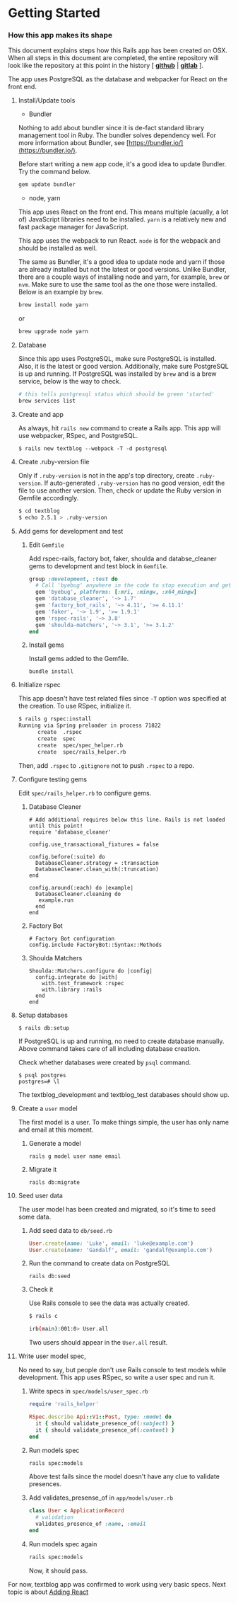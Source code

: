 # Getting Started

### How this app makes its shape

This document explains steps how this Rails app has been created on OSX.
When all steps in this document are completed, the entire repository will look like
the repository at this point in the history [
[__github__](https://github.com/yokolet/textblog/tree/a61f504ae7416bbeb2a665b2c0ace9a33d52d5d0)
|
[__gitlab__](https://gitlab.com/yokolet/textblog/tree/a61f504ae7416bbeb2a665b2c0ace9a33d52d5d0)
].

The app uses PostgreSQL as the database and webpacker for React 
on the front end.


1. Install/Update tools

    - Bundler
    
    Nothing to add about bundler since it is de-fact standard library
    management tool in Ruby. The bundler solves dependency well.
    For more information about Bundler, see [https://bundler.io/](https://bundler.io/).
    
    Before start writing a new app code, it's a good idea to update Bundler.
    Try the command below.

    ```bash
    gem update bundler
    ```
    
    - node, yarn
    
    This app uses React on the front end. This means multiple (acually, a lot of)
    JavaScript libraries need to be installed. `yarn` is a relatively new and fast
    package manager for JavaScript.
    
    This app uses the webpack to run React. `node` is for the webpack and
    should be installed as well.
    
    The same as Bundler, it's a good idea to update node and yarn
    if those are already installed but not the latest or good versions.
    Unlike Bundler, there are a couple ways of installing node and yarn,
    for example, `brew` or `nvm`. Make sure to use the same tool as the one those
    were installed. Below is an example by `brew`.

    ```bash
    brew install node yarn
    ```
    
    or
    
    ```bash
    brew upgrade node yarn
    ```

2. Database

    Since this app uses PostgreSQL, make sure PostgreSQL is installed.
    Also, it is the latest or good version. Additionally, make sure PostgreSQL is
    up and running. If PostgreSQL was installed by `brew` and is a brew service,
    below is the way to check.

    ```bash
    # this tells postgresql status which should be green 'started'
    brew services list
    ```

3. Create and app

    As always, hit `rails new` command to create a Rails app.
    This app will use webpacker, RSpec, and PostgreSQL.

    `$ rails new textblog --webpack -T -d postgresql`

4. Create .ruby-version file

    Only if `.ruby-version` is not in the app's top directory,
    create `.ruby-version`. If auto-generated `.ruby-version` has
    no good version, edit the file to use another version.
    Then, check or update the Ruby version in Gemfile accordingly.

    ```bash
    $ cd textblog
    $ echo 2.5.1 > .ruby-version
    ```

5. Add gems for development and test

    1. Edit `Gemfile`

        Add rspec-rails, factory bot, faker, shoulda and databse_cleaner
        gems to development and test block in `Gemfile`.

        ```ruby
        group :development, :test do
          # Call 'byebug' anywhere in the code to stop execution and get a debugger console
          gem 'byebug', platforms: [:mri, :mingw, :x64_mingw]
          gem 'database_cleaner', '~> 1.7'
          gem 'factory_bot_rails', '~> 4.11', '>= 4.11.1'
          gem 'faker', '~> 1.9', '>= 1.9.1'
          gem 'rspec-rails', '~> 3.8'
          gem 'shoulda-matchers', '~> 3.1', '>= 3.1.2'
        end
        ```

    2. Install gems
    
        Install gems added to the Gemfile.

        ```
        bundle install
        ```

6. Initialize rspec

    This app doesn't have test related files since `-T` option was
    specified at the creation. To use RSpec, initialize it.

    ```bash
    $ rails g rspec:install
    Running via Spring preloader in process 71822
          create  .rspec
          create  spec
          create  spec/spec_helper.rb
          create  spec/rails_helper.rb
    ```

    Then, add `.rspec` to `.gitignore` not to push `.rspec` to a repo.

7. Configure testing gems

    Edit `spec/rails_helper.rb` to configure gems.

    1. Database Cleaner
    
        ```
        # Add additional requires below this line. Rails is not loaded until this point!
        require 'database_cleaner'
        
        config.use_transactional_fixtures = false
        
        config.before(:suite) do
          DatabaseCleaner.strategy = :transaction
          DatabaseCleaner.clean_with(:truncation)
        end
        
        config.around(:each) do |example|
          DatabaseCleaner.cleaning do
           example.run
          end
        end
        ```

    2. Factory Bot
    
        ```
        # Factory Bot configuration
        config.include FactoryBot::Syntax::Methods
        ```
     
    3. Shoulda Matchers
    
        ```
        Shoulda::Matchers.configure do |config|
          config.integrate do |with|
            with.test_framework :rspec
            with.library :rails
          end
        end
        ```

8. Setup databases

    `$ rails db:setup`
    
    If PostgreSQL is up and running, no need to create database manually.
    Above command takes care of all including database creation.

    Check whether databases were created by `psql` command.
    
    ```
    $ psql postgres
    postgres=# \l
    ```

    The textblog_development and textblog_test databases should show up.

9. Create a `user` model

    The first model is a user. To make things simple, the user has only name and
    email at this moment.

    1. Generate a model
    
        ```rails g model user name email```
    
    2. Migrate it
    
        ```rails db:migrate```

10. Seed user data

    The user model has been created and migrated, so it's time to seed some data.
    
    1. Add seed data to `db/seed.rb`
    
        ```ruby
        User.create(name: 'Luke', email: 'luke@example.com')
        User.create(name: 'Gandalf', email: 'gandalf@example.com')
        ```
    
    2. Run the command to create data on PostgreSQL
    
        ```rails db:seed```
    
    3. Check it
    
        Use Rails console to see the data was actually created.
    
        ```bash
        $ rails c
        
        irb(main):001:0> User.all
        ```

        Two users should appear in the `User.all` result.

14. Write user model spec, 

    No need to say, but people don't use Rails console to test models while
    development. This app uses RSpec, so write a user spec and run it.
    
    1. Write specs in `spec/models/user_spec.rb`

        ```ruby
        require 'rails_helper'
        
        RSpec.describe Api::V1::Post, type: :model do
          it { should validate_presence_of(:subject) }
          it { should validate_presence_of(:content) }
        end
        ```

    2. Run models spec
    
        ```bash
        rails spec:models
        ```

        Above test fails since the model doesn't have any clue to
        validate presences.
    
    3. Add validates_presense_of in `app/models/user.rb`

        ```ruby
        class User < ApplicationRecord
          # validation
          validates_presence_of :name, :email
        end
        ```

    4. Run models spec again

        ```bash
        rails spec:models
        ```

        Now, it should pass.


For now, textblog app was confirmed to work using very basic specs. Next topic is
about [Adding React](./AddingReact.md)
